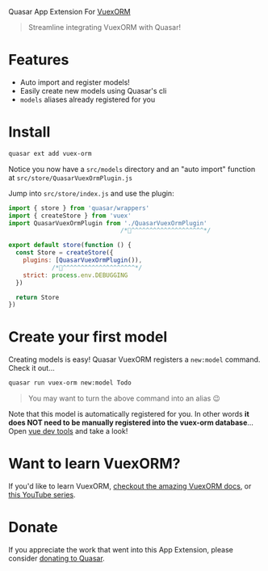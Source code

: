 Quasar App Extension For [VuexORM](https://vuex-orm.org/)

> Streamline integrating VuexORM with Quasar!

# Features
- Auto import and register models!
- Easily create new models using Quasar's cli
- `models` aliases already registered for you

# Install
```bash
quasar ext add vuex-orm
```
Notice you now have a `src/models` directory and an "auto import" function at `src/store/QuasarVuexOrmPlugin.js`

Jump into `src/store/index.js` and use the plugin:
```js
import { store } from 'quasar/wrappers'
import { createStore } from 'vuex'
import QuasarVuexOrmPlugin from './QuasarVuexOrmPlugin'
                               /*🤿^^^^^^^^^^^^^^^^^^^^*/

export default store(function () {
  const Store = createStore({
    plugins: [QuasarVuexOrmPlugin()),
            /*🤿^^^^^^^^^^^^^^^^^^^^*/
    strict: process.env.DEBUGGING
  })

  return Store
})
```

# Create your first model
Creating models is easy! Quasar VuexORM registers a `new:model` command. Check it out...

```sh
quasar run vuex-orm new:model Todo
```
> You may want to turn the above command into an alias 😉

Note that this model is automatically registered for you. In other words **it does NOT need to be manually registered into the vuex-orm database**...
Open [vue dev tools](https://devtools.vuejs.org/) and take a look!

# Want to learn VuexORM?
If you'd like to learn VuexORM, [checkout the amazing VuexORM docs](https://vuex-orm.org/), or [this YouTube series](https://youtube.com/playlist?list=PLFZAa7EupbB5-MLdEuVP8jXW2WADpvI39).

# Donate
If you appreciate the work that went into this App Extension, please consider [donating to Quasar](https://donate.quasar.dev).

